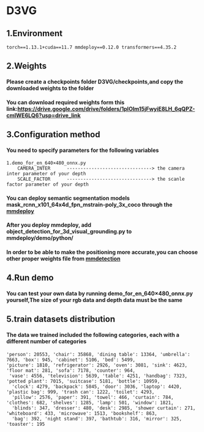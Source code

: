 # D3VG
## 1.Environment
    torch==1.13.1+cuda==11.7 mmdeploy==0.12.0 transformers==4.35.2
## 2.Weights
#### Please create a checkpoints folder D3VG/checkpoints,and copy the downloaded weights to the folder
#### You can download required weights form this link:https://drive.google.com/drive/folders/1plOlm15jFwyiE8LH_6qQPZ-cmIWE6LQ6?usp=drive_link
## 3.Configuration method
#### You need to specify parameters for the following variables
    1.demo_for_en_640×480_onnx.py
        CAMERA_INTER      -------------------------------> the camera inter parameter of your depth
        SCALE_FACTOR      -------------------------------> the scanle factor parameter of your depth
#### You can deploy semantic segmentation models mask_rcnn_x101_64x4d_fpn_mstrain-poly_3x_coco through the [mmdeploy](https://github.com/open-mmlab/mmdeploy/tree/v0.12.0)
#### After you deploy mmdeploy, add object_detection_for_3d_visual_grounding.py to mmdeploy/demo/python/
#### In order to be able to make the positioning more accurate,you can choose other proper weights file from [mmdetection](https://github.com/open-mmlab/mmdetection/tree/v2.25.2)
## 4.Run demo
#### You can test your own data by running demo_for_en_640×480_onnx.py yourself,The size of your rgb data and depth data must be the same
## 5.train datasets distribution
#### The data we trained included the following categories, each with a different number of categories
    'person': 20553, 'chair': 35868, 'dining table': 13364, 'umbrella': 7663, 'box': 945, 'cabinet': 5106, 'bed': 5499,
    'picture': 1810, 'refrigerator': 2926, 'oven': 3081, 'sink': 4623, 'floor mat': 281, 'sofa': 7178, 'counter': 964,
     'vase': 4556, 'television': 5639, 'table': 4251, 'handbag': 7323, 'potted plant': 7015, 'suitcase': 5181, 'bottle': 10959,
      'clock': 4279, 'backpack': 5845, 'door': 3036, 'laptop': 4420, 'plastic bag': 999, 'trash can': 1222, 'toilet': 4293,
      'pillow': 2576, 'paper': 391, 'towel': 466, 'curtain': 784, 'clothes': 682, 'shelves': 1285, 'lamp': 501, 'window': 1821,
      'blinds': 347, 'dresser': 480, 'desk': 2985, 'shower curtain': 271, 'whiteboard': 433, 'microwave': 1513, 'bookshelf': 863,
      'bag': 392, 'night stand': 397, 'bathtub': 316, 'mirror': 325, 'toaster': 195




